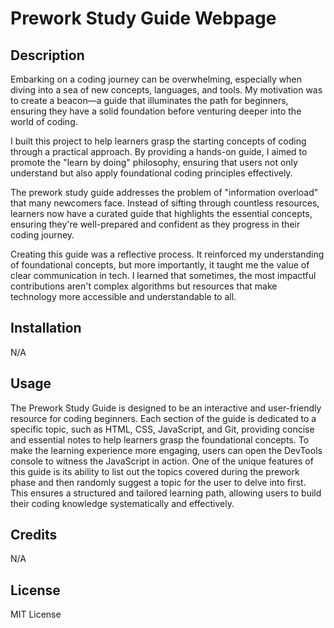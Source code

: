 # Prework Study Guide Webpage

## Description

Embarking on a coding journey can be overwhelming, especially when diving into a sea of new concepts, languages, and tools. My motivation was to create a beacon—a guide that illuminates the path for beginners, ensuring they have a solid foundation before venturing deeper into the world of coding.

I built this project to help learners grasp the starting concepts of coding through a practical approach. By providing a hands-on guide, I aimed to promote the "learn by doing" philosophy, ensuring that users not only understand but also apply foundational coding principles effectively.

The prework study guide addresses the problem of "information overload" that many newcomers face. Instead of sifting through countless resources, learners now have a curated guide that highlights the essential concepts, ensuring they're well-prepared and confident as they progress in their coding journey.

Creating this guide was a reflective process. It reinforced my understanding of foundational concepts, but more importantly, it taught me the value of clear communication in tech. I learned that sometimes, the most impactful contributions aren't complex algorithms but resources that make technology more accessible and understandable to all.

## Installation

N/A

## Usage

The Prework Study Guide is designed to be an interactive and user-friendly resource for coding beginners. Each section of the guide is dedicated to a specific topic, such as HTML, CSS, JavaScript, and Git, providing concise and essential notes to help learners grasp the foundational concepts. To make the learning experience more engaging, users can open the DevTools console to witness the JavaScript in action. One of the unique features of this guide is its ability to list out the topics covered during the prework phase and then randomly suggest a topic for the user to delve into first. This ensures a structured and tailored learning path, allowing users to build their coding knowledge systematically and effectively.

## Credits

N/A

## License

MIT License